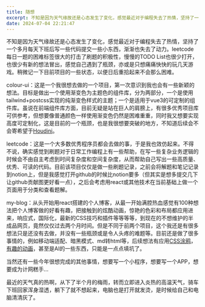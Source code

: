 ```yaml
---
title: 随想
excerpt: 不知是因为天气缘故还是心态发生了变化，感觉最近对于编程失去了热情，坚持了一个多月每天下班后写一些代码提交一些小东西，渐渐也失去了动力。
date: 2024-07-04 22:21:47
---
```


不知是因为天气缘故还是心态发生了变化，感觉最近对于编程失去了热情，坚持了一个多月每天下班后写一些代码提交一些小东西，渐渐也失去了动力。leetcode每日一题的困难标签很大的打击了刷题的积极性，慢慢的TODO List也很少打开，也很少有新的想法冒出，感觉自己遇到了瓶颈，亦或是只想痛痛快快的玩几天游戏。稍微记一下目前项目的一些状态，以便日后重拾起来不会那么困难。

colour-ui：这是一个我很想去做的一个项目，第一次意识到我也会有一些新颖的想法。目标是做出一个使用渐变色为主题色的组件库，分为两部分，一个是使用tailwind+postcss实现的纯渐变色样式的主题；一个是适用于vue3的可定制的组件库。虽说在前端组件库方面，目前无疑是站在巨人的肩膀上，有很多优秀项目库可供参考，但想要像普通颜色一样使用渐变色仍然是困难重重，同时我又想要实现高度可定制化，这是目前的一个瓶颈，也是我很想要突破的地方，不知道后续会不会寄希望于[Houdini](https://developer.mozilla.org/zh-CN/docs/Glossary/Houdini)。

leetcode：这是一个大多数优秀程序员都会去做的事，于是我也效仿起来。不得不说，确实感觉到刷题对于日常工作编程上有一些帮助，在写一些复杂业务逻辑的时候会不由自主考虑到时间复杂度和空间复杂度，从而帮助自己写出一些高质量、优秀、可读的代码。目前该项目仅仅是做一些刷题记录，之前会将解题和笔记记录到notion上，但是我感觉打开github的时候比notion要多（但其实是想多提交几下让github贡献图更好看一点），之后会考虑用react或其他技术在当前基础上做一个页面用于分类和查看题解。

my-blog：从头开始用react搭建的个人博客，从最一开始满腔热血感觉有100种想法把个人博客做的好看有趣，把接触到的炫酷动画，惊艳的色彩和布局都应用进来，响应式，国际化，最新的CSS技巧和插件等等等等，到现在的不想维护的半成品网页，竟然仅仅过去两个月时间。但是不同于前两个项目，这个我还是有很多想法只是还没有去做，并没有一些瓶颈或是令人头疼的难题等。目前还是做了很多事情的，例如移动端适配、暗黑模式、md转html等，后续想法有应用[CSS涂鸦](https://github.com/css-doodle/css-doodle)，[有趣的动画](https://developer.mozilla.org/en-US/docs/Web/API/Canvas_API/Tutorial/Basic_animations#result_4)，甚至是AI的一些东西，只能是一点点填坑了。

当然还有一些今年很想完成的其他事情，想要写一个小程序，想要写一个APP，想要成为计网糕手…

最近的天气真的热啊，从下了半个月的梅雨，转而立即进入炎热的高温天气，骑车下班回家浑身湿透，躺下了就不想起来，电脑也是打开就发烫，是时候给自己和电脑清清灰了。
